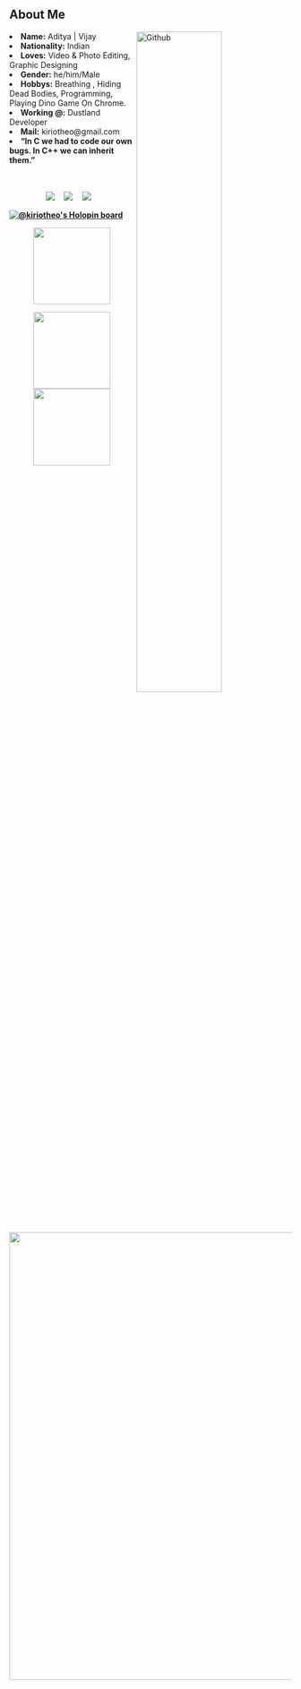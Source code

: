 <!-- About ME  -->
<h2>About Me </h2>

<!-- Any image aligned to the right. Beware the width -->
<img width="55%" align="right" alt="Github" src="https://raw.githubusercontent.com/onimur/.github/master/.resources/git-header.svg" />
<li>
<b>Name:</b> Aditya | Vijay</li>
<li>
<b>Nationality:</b> Indian 
</li>
<li>
<b>Loves:</b> Video & Photo Editing, Graphic Designing 
</li>
<li>
<b>Gender:</b> he/him/Male
</li>
<li>
<b>Hobbys:</b> Breathing , Hiding Dead Bodies, Programming, Playing Dino Game On Chrome.
</li>
<li>
<b>Working @:</b> Dustland Developer
</li>
<li>
<b>Mail:</b> kiriotheo@gmail.com
</li>
<li>
<b>“In C we had to code our own bugs. In C++ we can inherit them.”
</li>
<br>
&nbsp;
<!-- Contact  -->
  <p align="center">
  <a href="mailto:kiriotheo@gmail.com"><img src="https://img.shields.io/badge/gmail-%23D14836.svg?&style=for-the-badge&logo=gmail&logoColor=white" /></a>&nbsp;&nbsp;&nbsp;&nbsp;
  <a href="https://www.linkedin.com/in/aditya-vijay-2103/"><img src="https://img.shields.io/badge/linkedin-%230077B5.svg?&style=for-the-badge&logo=linkedin&logoColor=white" /></a>&nbsp;&nbsp;&nbsp;&nbsp;
  <a href="https://twitter.com/kiriotheo"><img src="https://img.shields.io/badge/twitter-%231DA1F2.svg?&style=for-the-badge&logo=twitter&logoColor=white" /></a>&nbsp;&nbsp;&nbsp;&nbsp;
  </a>
</p>

<!-- holopin board -->
[![@kiriotheo's Holopin board](https://holopin.me/kiriotheo)](https://holopin.io/@kiriotheo)

<!-- Contribution -->

<p align="center">
        <img height="137px" src="https://github-readme-streak-stats.herokuapp.com/?user=kiriotheo&hide_border=true&theme=nightowl" />
    </p>
    <p align="center">
        <img height="137px" src="https://github-readme-stats.vercel.app/api?username=kiriotheo&hide_title=true&hide_border=true&show_icons=true&include_all_commits=true&count_private=true&line_height=21&theme=nightowl" /> <img height="137px" src="https://github-readme-stats.vercel.app/api/top-langs/?username=kiriotheo&hide=html,Rich+Text+Format&hide_title=true&hide_border=true&layout=compact&langs_count=8&theme=nightowl" />
    </p>
<p align="center">
    <img width="800" src="https://activity-graph.herokuapp.com/graph?username=kiriotheo&theme=react-dark">
</p>
